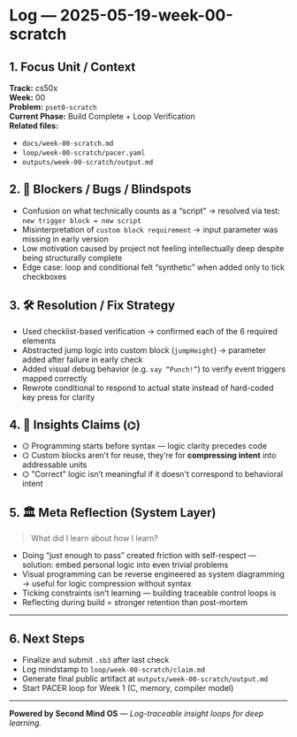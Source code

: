 # Log — 2025-05-19-week-00-scratch

## 1. Focus Unit / Context

**Track:** cs50x  
**Week:** 00  
**Problem:** `pset0-scratch`  
**Current Phase:** Build Complete + Loop Verification  
**Related files:**

- `docs/week-00-scratch.md`
- `loop/week-00-scratch/pacer.yaml`
- `outputs/week-00-scratch/output.md`

## 2. 🚧 Blockers / Bugs / Blindspots

- Confusion on what technically counts as a “script” → resolved via test: `new trigger block = new script`
- Misinterpretation of `custom block requirement` → input parameter was missing in early version
- Low motivation caused by project not feeling intellectually deep despite being structurally complete
- Edge case: loop and conditional felt “synthetic” when added only to tick checkboxes

## 3. 🛠️ Resolution / Fix Strategy

- Used checklist-based verification → confirmed each of the 6 required elements
- Abstracted jump logic into custom block (`jumpHeight`) → parameter added after failure in early check
- Added visual debug behavior (e.g. `say “Punch!”`) to verify event triggers mapped correctly
- Rewrote conditional to respond to actual state instead of hard-coded key press for clarity

## 4. 📣 Insights Claims (`⌬`)

- ⌬ Programming starts before syntax — logic clarity precedes code
- ⌬ Custom blocks aren’t for reuse, they’re for **compressing intent** into addressable units
- ⌬ "Correct" logic isn’t meaningful if it doesn't correspond to behavioral intent

## 5. 🏛 Meta Reflection (System Layer)

> What did I learn about how I learn?

- Doing “just enough to pass” created friction with self-respect — solution: embed personal logic into even trivial problems
- Visual programming can be reverse engineered as system diagramming → useful for logic compression without syntax
- Ticking constraints isn’t learning — building traceable control loops is
- Reflecting during build = stronger retention than post-mortem

---

## 6. Next Steps

- Finalize and submit `.sb3` after last check
- Log mindstamp to `loop/week-00-scratch/claim.md`
- Generate final public artifact at `outputs/week-00-scratch/output.md`
- Start PACER loop for Week 1 (C, memory, compiler model)

---

**Powered by Second Mind OS** — _Log-traceable insight loops for deep learning._

